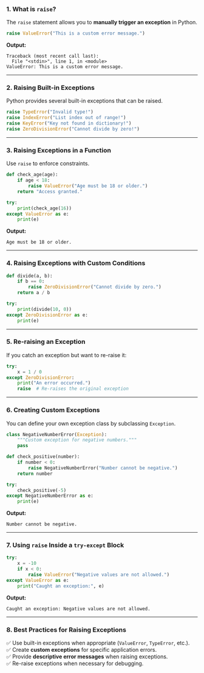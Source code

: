 ### 1. What is `raise`?
The `raise` statement allows you to **manually trigger an exception** in Python.

```python
raise ValueError("This is a custom error message.")
```

**Output:**  
```
Traceback (most recent call last):
  File "<stdin>", line 1, in <module>
ValueError: This is a custom error message.
```

---

### 2. Raising Built-in Exceptions
Python provides several built-in exceptions that can be raised.

```python
raise TypeError("Invalid type!")
raise IndexError("List index out of range!")
raise KeyError("Key not found in dictionary!")
raise ZeroDivisionError("Cannot divide by zero!")
```

---

### 3. Raising Exceptions in a Function
Use `raise` to enforce constraints.

```python
def check_age(age):
    if age < 18:
        raise ValueError("Age must be 18 or older.")
    return "Access granted."

try:
    print(check_age(16))
except ValueError as e:
    print(e)
```

**Output:**  
```
Age must be 18 or older.
```

---

### 4. Raising Exceptions with Custom Conditions
```python
def divide(a, b):
    if b == 0:
        raise ZeroDivisionError("Cannot divide by zero.")
    return a / b

try:
    print(divide(10, 0))
except ZeroDivisionError as e:
    print(e)
```

---

### 5. Re-raising an Exception
If you catch an exception but want to re-raise it:

```python
try:
    x = 1 / 0
except ZeroDivisionError:
    print("An error occurred.")
    raise  # Re-raises the original exception
```

---

### 6. Creating Custom Exceptions
You can define your own exception class by subclassing `Exception`.

```python
class NegativeNumberError(Exception):
    """Custom exception for negative numbers."""
    pass

def check_positive(number):
    if number < 0:
        raise NegativeNumberError("Number cannot be negative.")
    return number

try:
    check_positive(-5)
except NegativeNumberError as e:
    print(e)
```

**Output:**  
```
Number cannot be negative.
```

---

### 7. Using `raise` Inside a `try-except` Block
```python
try:
    x = -10
    if x < 0:
        raise ValueError("Negative values are not allowed.")
except ValueError as e:
    print("Caught an exception:", e)
```

**Output:**  
```
Caught an exception: Negative values are not allowed.
```

---

### 8. Best Practices for Raising Exceptions
✅ Use built-in exceptions when appropriate (`ValueError`, `TypeError`, etc.).  
✅ Create **custom exceptions** for specific application errors.  
✅ Provide **descriptive error messages** when raising exceptions.  
✅ Re-raise exceptions when necessary for debugging.  
